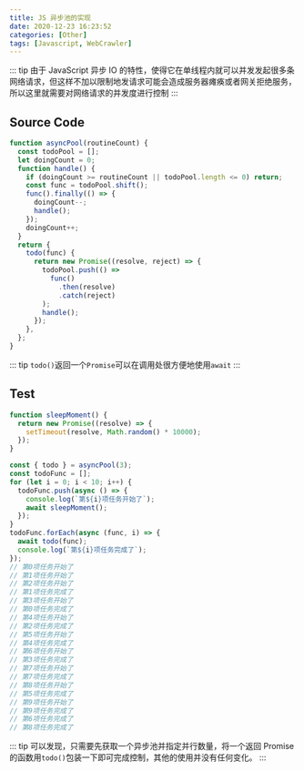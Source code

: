 ```yaml
---
title: JS 异步池的实现
date: 2020-12-23 16:23:52
categories: [Other]
tags: [Javascript, WebCrawler]
---
```


::: tip
由于 JavaScript 异步 IO 的特性，使得它在单线程内就可以并发发起很多条网络请求，但这样不加以限制地发请求可能会造成服务器瘫痪或者网关拒绝服务，所以这里就需要对网络请求的并发度进行控制
:::

<!-- more -->

## Source Code

```js
function asyncPool(routineCount) {
  const todoPool = [];
  let doingCount = 0;
  function handle() {
    if (doingCount >= routineCount || todoPool.length <= 0) return;
    const func = todoPool.shift();
    func().finally(() => {
      doingCount--;
      handle();
    });
    doingCount++;
  }
  return {
    todo(func) {
      return new Promise((resolve, reject) => {
        todoPool.push(() =>
          func()
            .then(resolve)
            .catch(reject)
        );
        handle();
      });
    },
  };
}
```

::: tip
`todo()`返回一个`Promise`可以在调用处很方便地使用`await`
:::

## Test

```js
function sleepMoment() {
  return new Promise((resolve) => {
    setTimeout(resolve, Math.random() * 10000);
  });
}

const { todo } = asyncPool(3);
const todoFunc = [];
for (let i = 0; i < 10; i++) {
  todoFunc.push(async () => {
    console.log(`第${i}项任务开始了`);
    await sleepMoment();
  });
}
todoFunc.forEach(async (func, i) => {
  await todo(func);
  console.log(`第${i}项任务完成了`);
});
// 第0项任务开始了
// 第1项任务开始了
// 第2项任务开始了
// 第1项任务完成了
// 第3项任务开始了
// 第0项任务完成了
// 第4项任务开始了
// 第2项任务完成了
// 第5项任务开始了
// 第4项任务完成了
// 第6项任务开始了
// 第3项任务完成了
// 第7项任务开始了
// 第7项任务完成了
// 第8项任务开始了
// 第5项任务完成了
// 第9项任务开始了
// 第9项任务完成了
// 第6项任务完成了
// 第8项任务完成了
```

::: tip
可以发现，只需要先获取一个异步池并指定并行数量，将一个返回 Promise 的函数用`todo()`包装一下即可完成控制，其他的使用并没有任何变化。
:::
